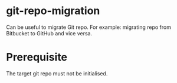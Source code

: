 # git-repo-migration

Can be useful to migrate Git repo. For example: migrating repo from Bitbucket to GitHub and vice versa. 

# Prerequisite

The target git repo must not be initialised.
